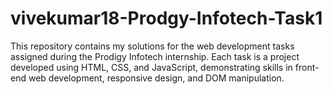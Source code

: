 # vivekumar18-Prodgy-Infotech-Task1
This repository contains my solutions for the web development tasks assigned during the Prodigy Infotech internship. Each task is a project developed using HTML, CSS, and JavaScript, demonstrating skills in front-end web development, responsive design, and DOM manipulation.

